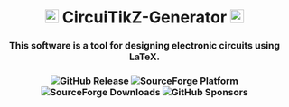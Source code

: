 
<h1 align="center"><img width="24" src="new_icon.ico" alt="CircuiTikZ-Generator Icon"> CircuiTikZ-Generator <img width="24" src="new_icon.ico" alt="CircuiTikZ-Generator Icon"></h1>
<h3 align="center"> This software is a tool for designing electronic circuits using LaTeX. </h3>
<h3 align="center"><img alt="GitHub Release" src="https://img.shields.io/github/v/release/Mixdor/CircuiTikZ-Generator?label=Last%20Release"> <img alt="SourceForge Platform" src="https://img.shields.io/sourceforge/platform/circuitikz-generator?label=Platform&color=%237B4907"> <img alt="SourceForge Downloads" src="https://img.shields.io/sourceforge/dt/circuitikz-generator?label=Downloads&color=%234D7A10"> <img alt="GitHub Sponsors" src="https://img.shields.io/github/sponsors/Mixdor?label=Sponsors&color=%23803E5D"></h3>

